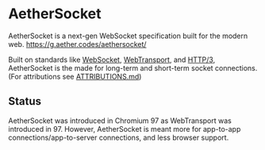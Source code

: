 # AetherSocket
AetherSocket is a next-gen WebSocket specification built for the modern web.
https://g.aether.codes/aethersocket/

Built on standards like [WebSocket](https://datatracker.ietf.org/doc/html/rfc6455), [WebTransport](https://w3c.github.io/webtransport/), and [HTTP/3](https://datatracker.ietf.org/doc/html/draft-ietf-quic-http-34), AetherSocket is the made for long-term and short-term socket connections. (For attributions see [ATTRIBUTIONS.md](ATTRIBUTIONS.md))

## Status
AetherSocket was introduced in Chromium 97 as WebTransport was introduced in 97. However, AetherSocket is meant more for app-to-app connections/app-to-server connections, and less browser support.
